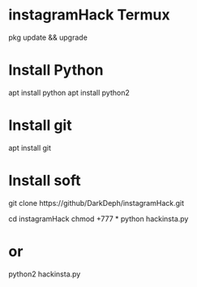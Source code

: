 # instagramHack Termux
pkg update && upgrade 

# Install Python
apt install python 
apt install python2

# Install git
apt install git

# Install soft
git clone https://github/DarkDeph/instagramHack.git

cd instagramHack
chmod +777 *
python hackinsta.py
# or
python2 hackinsta.py
